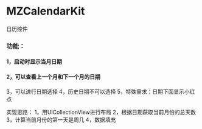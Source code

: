 # MZCalendarKit
日历控件
### 功能：
#### 1，启动时显示当月日期
#### 2，可以查看上一个月和下一个月的日期
3，可以进行日期选择
4，历史日期不可以选择
5，特殊需求：日期下面显示小红点

实现思路：
1，用UICollectionView进行布局
2，根据日期获取当前月份的总天数
3，计算当前月份的第一天是周几
4，数据填充

